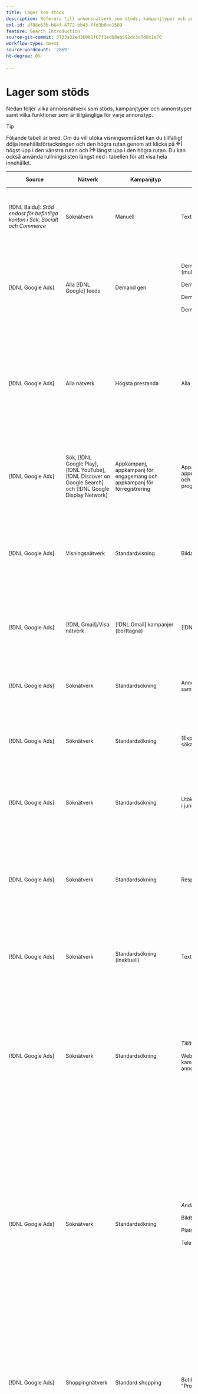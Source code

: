 ```yaml
---
title: Lager som stöds
description: Referera till annonsnätverk som stöds, kampanjtyper och annonstyper.
exl-id: af88e63b-b64f-4772-bb43-ffd3b0ee1589
feature: Search Introduction
source-git-commit: 3733a32ed360b1f67f2edb8eb592dc3d7d8c1e70
workflow-type: tm+mt
source-wordcount: '2869'
ht-degree: 0%

---
```


# Lager som stöds

Nedan följer vilka annonsnätverk som stöds, kampanjtyper och annonstyper samt vilka funktioner som är tillgängliga för varje annonstyp.

>[!TIP]
>
>Följande tabell är bred. Om du vill utöka visningsområdet kan du tillfälligt dölja innehållsförteckningen och den högra rutan genom att klicka på ![Dölj den vänstra rutan](/help/dsp/assets/hide-left-pane.png "Dölj den vänstra rutan") högst upp i den vänstra rutan och ![Dölj den högra rutan](/help/dsp/assets/hide-right-pane.png "Dölj den högra rutan") längst upp i den högra rutan. Du kan också använda rullningslisten längst ned i tabellen för att visa hela innehållet.

| Source | Nätverk | Kampanjtyp | Annonstyp | Synkronisera och visa | Skapa/redigera | Spår [^1] | Optimera [^2] | Rapport | Adobe Analytics Support[^3] |
|----|----|----|----|----|----|----|----|----|----|
| [!DNL Baidu]: *Stöd endast för befintliga konton i Sök, Socialt och Commerce* | Söknätverk | Manuell | Text ad | Automatisk synkronisering via API | Skapa/redigera med [kampanjhanteringsvyer](/help/search-social-commerce/campaign-management/campaigns/campaign-management-options.md) och [kalkylblad](/help/search-social-commerce/campaign-management/bulksheets/bulksheet-about.md) | Ja | Kampanjer med enbart manuell CPC-anbudsstrategi | Data på annonsnivå | [!DNL Analytics]-data för sökning, sociala medier och Commerce<br><br>Ad-nivådata från sökning, sociala medier och Commerce till | [!DNL Analytics] |
| [!DNL Google Ads] | Alla [!DNL Google] feeds | Demand gen | Demand Gen carousel ad (multi-image ad)<br><br>Demand Gen image ad<br><br>Demand Gen product ad<br><br>Demand Gen video ad | Automatisk synkronisering via API | Inga alternativ för att skapa/redigera | Ja | Endast Carousel- och bildannonser. Endast hybridportföljer <br><br>Anbud och anbudsstrategimål ställs in på kampanjnivån, tillsammans med kampanjbudgetar, enligt optimeringstypen. | Data på annonsnivå | Data på annonsnivå för Search, Social och Commerce [med den uppgraderade spårningskoden för AMO-ID](/help/integrations/analytics/ids.md#amo-id-formats) [^4]<br><br>Data på annonsnivå från Search, Social och Commerce till | [!DNL Analytics] |
| [!DNL Google Ads] | Alla nätverk | Högsta prestanda | Alla annonstyper | Automatisk synkronisering via API | Skapa/redigera kampanjer och ladda upp annonsresurser i kampanjinställningarna i [!UICONTROL Campaigns] > [!UICONTROL Campaigns]<br><br>Endast nödvändiga inställningar är tillgängliga. Logga in på redigeraren för [!DNL [!DNL Google Ads] Ads] om du vill se valfria inställningar och listgrupper. | Ja | I hybridportföljer anges endast<br><br>mål för anbudsstrategier på kampanjnivå, tillsammans med kampanjbudgetar. | Data på kampanjnivå <br><br>Data för listgrupper är inte tillgängliga och annonsnätverket tillhandahåller inte data på ad-nivå. | [!DNL Analytics]-data för sökning, sociala medier och Commerce<br><br>Kampanjdata från sökning, sociala medier och Commerce till analyser. Kräver den uppgraderade spårningskoden för [AMO ID](/help/integrations/analytics/ids.md#amo-id-formats). |
| [!DNL Google Ads] | Sök, [!DNL Google Play], [!DNL YouTube], [!DNL Discover on Google Search] och [!DNL Google Display Network] | Appkampanj, appkampanj för engagemang och appkampanj för förregistrering | Appannonser, appengagemangsannonser och programregistreringsannonser | Automatisk synkronisering via API | — | Ja, när du lägger till klickspårningstaggar manuellt för att spåra mallar i annonsnätverket | — | Data på annonsnivå från [!DNL Analytics] till sökningar, sociala medier och Commerce<br><br> Standardmått på ad-nivå (men inte Google Ads-spårade konverteringar för appinstalleringsannonser) från Search, Social och Commerce till Analytics. |
| [!DNL Google Ads] | Visningsnätverk | Standardvisning | Bildannons | Automatisk synkronisering via API | Redigera URL och status endast med [kalkylblad](/help/search-social-commerce/campaign-management/bulksheets/bulksheet-about.md) | Ja, när du lägger till klickspårningstaggar manuellt för att spåra mallar i annonsnätverket | — | Data på annonsnivå, men inga genomskinliga data | [!DNL Analytics]-data för sökning, sociala medier och Commerce<br><br>Ad-nivådata från sökning, sociala medier och Commerce till analyser, men inga genomskinliga data |
| [!DNL Google Ads] | [!DNL Gmail]/Visa nätverk | [!DNL Gmail] kampanjer (borttagna) | [!DNL Gmail] annons | Ingen synkronisering | Inga alternativ för att skapa/redigera | — | — | Endast äldre kampanjdata | Data från äldre analyser för sökning, sociala medier och Commerce<br><br>Gammala kampanjdata från sökning, sociala medier och Commerce till | [!DNL Analytics] |
| [!DNL Google Ads] | Söknätverk | Standardsökning | Annonsering endast för samtal | Automatisk synkronisering via API | Skapa/redigera med [kampanjhanteringsvyer](/help/search-social-commerce/campaign-management/campaigns/campaign-management-options.md) | Ja, med landningssidans suffix och spårningsmall på kontonivå eller genom att lägga till dem manuellt på annonsnivå i [!DNL [!DNL Google Ads] Ads] Manager | — | Lägg endast till visningar och klickningar på gruppnivå från annonsnätverket - inga intäkter | — |
| [!DNL Google Ads] | Söknätverk | Standardsökning | \[Expanderad\] Dynamisk sökannons | Automatisk synkronisering via API | Skapa/redigera med [kampanjhanteringsvyer](/help/search-social-commerce/campaign-management/campaigns/campaign-management-options.md) och [kalkylblad](/help/search-social-commerce/campaign-management/bulksheets/bulksheet-about.md) | Ja | Ja<br><br>För annonsgrupper när kampanjen anger en webbplatsdomän, annars för dynamiska sökmål. | Kampanj- och annonsgruppsdata<br><br>Annonsnätverket tillhandahåller inte data på annonsnivå. | [!DNL Analytics]-data för sökning, sociala medier och Commerce<br><br>Kampanjdata och annonsgruppsdata från sökning, sociala medier och Commerce till | [!DNL Analytics] |
| [!DNL Google Ads] | Söknätverk | Standardsökning | Utökad textannons (borttagen i juni 2022) | Automatisk synkronisering via API | Ta bara bort med [kampanjhanteringsvyer](/help/search-social-commerce/campaign-management/campaigns/campaign-management-options.md), [kalkylblad](/help/search-social-commerce/campaign-management/bulksheets/bulksheet-about.md) och [lagerhanteringsflöden](/help/search-social-commerce/campaign-management/inventory-feeds/inventory-feeds-about.md) | Ja | — | Data på annonsnivå | [!DNL Analytics]-data för sökning, sociala medier och Commerce<br><br>Ad-nivådata från sökning, sociala medier och Commerce till | [!DNL Analytics] |
| [!DNL Google Ads] | Söknätverk | Standardsökning | Responsiv sökannons | Automatisk synkronisering via API | Skapa/redigera med [kampanjhanteringsvyer](/help/search-social-commerce/campaign-management/campaigns/campaign-management-options.md), [kalkylblad](/help/search-social-commerce/campaign-management/bulksheets/bulksheet-about.md) och [lagerhanteringsflöden](/help/search-social-commerce/campaign-management/inventory-feeds/inventory-feeds-about.md) | Ja | Ja | Data på annonsnivå för alla tillgängliga annonselement<br><br><b>Obs!</b> [!DNL [!DNL Google Ads] Ads] tillhandahåller inte data utanför sina redigeringsprogram om de textkombinationer som visades som annonser. Mer information om rapportering för varje textkombination finns i [[!DNL [!DNL Google Ads] Ads]-dokumentationen](https://support.google.com/google-ads/answer/7684791). | [!DNL Analytics]-data för sökning, sociala medier och Commerce<br><br>Ad-nivådata från sökning, sociala medier och Commerce till | [!DNL Analytics] |
| [!DNL Google Ads] | Söknätverk | Standardsökning (inaktuell) | Text ad | Automatisk synkronisering via API | Statusändringar av befintliga annonser använder endast [kalkylblad](/help/search-social-commerce/campaign-management/bulksheets/bulksheet-about.md) | Ja | Ja | Data på annonsnivå | [!DNL Analytics]-data för sökning, sociala medier och Commerce<br><br>Ad-nivådata från sökning, sociala medier och Commerce till | [!DNL Analytics] |
| [!DNL Google Ads] | Söknätverk | Standardsökning | <i>Tillägg:</i><br><br>Webbplatslänk (konto-, kampanj- och annonsgruppsnivå) | Automatisk synkronisering via API | Skapa/redigera med [kampanjhanteringsvyer](/help/search-social-commerce/campaign-management/campaigns/campaign-management-options.md) och [kalkylblad](/help/search-social-commerce/campaign-management/bulksheets/bulksheet-about.md) | —<br><br>Webbplatslänkar har ett&quot;spårningsmall&quot;-fält, men i Sök, Socialt och Commerce mappas klickningar och resulterande konverteringar till det associerade nyckelordet, inte till den enskilda platslänken. | — Search, Social, &amp; Commerce optimerar inte för webblänken. I stället optimeras det till det nyckelord som är associerat med den annons som innehåller sitelink. | —<br><br>Det finns tillgängliga data för det associerade nyckelordet. I [!DNL Google Ads] kan du se prestandadata på sitelänknivå på fliken [!DNL Campaigns] > [!DNL Ad Extensions].<br><br>Generera en [Transaktionsrapport](/help/search-social-commerce/reports/management/basic-advanced/transaction-report.md) om du vill se vilka individuella konverteringar som har gjorts med ett klick på en länk. Kolumnvärdet [!UICONTROL Link Type] för en sitelink är <code>sl:&lt;Platslänkstext></code>, till exempel sl:See Aktuella erbjudanden. | Data för det associerade nyckelordet endast från Search, Social och Commerce till | [!DNL Analytics] |
| [!DNL Google Ads] | Söknätverk | Standardsökning | <i>Andra annonstillägg:</i><br><br>Bildtexttillägg<br><br>Platstillägg<br><br>Telefontillägg | Automatisk synkronisering via API | Hantera pratbubblor och telefontillägg med [kampanjhanteringsvyer](/help/search-social-commerce/campaign-management/campaigns/campaign-management-options.md).<br><br>Platstillägg är inte tillgängliga. Dina befintliga platstilläggsassociationer synkroniseras men kan bara tas bort. | —<br><br>Webbplatslänkar har ett&quot;spårningsmall&quot;-fält, men i Sök, Socialt och Commerce mappas klickningar och resulterande konverteringar till det associerade nyckelordet, inte till den enskilda platslänken.<br><br>Andra typer av annonstillägg har ingen URL att spåra och det går inte att mappa konverteringsdata till dem med Search, Social och Commerce. | — | —<br><br>[!DNL Google Ads] mappar klickningarna på ett tillägg till nyckelordet som är associerat med annonsen som tillägget ingår i.<br><br>Det finns inga kostnadsdata eller klickdata på tilläggsnivån i Sök, Socialt och Commerce. I [!DNL Google Ads] kan du se kostnad och klicka på data på tilläggsnivån på fliken [!DNL Campaigns] > [!DNL Ad Extensions] .<br><br>Generera en [Transaktionsrapport](/help/search-social-commerce/reports/management/basic-advanced/transaction-report.md) om du vill se vilka individuella konverteringar som har gjorts med ett klick på en webbplatslänk. Kolumnen [!UICONTROL Link Type] för en platslänkar är <code>sl:&lt;Platslänkstext></code>, till exempel sl:See Aktuella erbjudanden. | Data för det associerade nyckelordet endast från Search, Social och Commerce till | [!DNL Analytics] |
| [!DNL Google Ads] | Shoppingnätverk | Standard shopping | Butiksannons (Creative type &quot;Product&quot;) | Automatisk synkronisering via API | Annonskopian genereras automatiskt för produktgrupper i annonsgruppen. Redigera annonsstatus endast med [bulksheets](/help/search-social-commerce/campaign-management/bulksheets/bulksheet-about.md) och [lagerhanteringsflöden](/help/search-social-commerce/campaign-management/inventory-feeds/inventory-feeds-about.md)<br><br>Du kan skapa de överordnade kampanjerna, annonsgrupperna och produktgrupperna och redigera deras status endast med hjälp av [kampanjhanteringsvyer](/help/search-social-commerce/campaign-management/campaigns/campaign-management-options.md), [bulksheets](/help/search-social-commerce/campaign-management/bulksheets/bulksheet-about.md) och [lagerhanteringsflöden](/help/search-social-commerce/campaign-management/inventory-feeds/inventory-feeds-about.md). | Ja, när du lägger till klickspårningstaggar manuellt för att spåra mallar i annonsnätverket | Ja | Kampanj-, annonsgrupps- och produktgruppsdata [!DNL Google Ads] tillhandahåller inte data på annonsnivå för shoppingkampanjer. | [!DNL Analytics]-data för sökning, sociala medier och Commerce<br><br>Kampanj-, annonsgrupps- och produktgruppsdata från sökning, sociala medier och Commerce till | [!DNL Analytics] |
| [!DNL Google Ads] | [!DNL YouTube] | Video | Videoannons | Synkronisering via API kräver [deltagande](/help/search-social-commerce/tools/sync-inventory.md)<br><br>Endast grundläggande annonsinformation, utan miniatyrbilder | Inga alternativ för att skapa/redigera | Ja, när du lägger till klickspårningstaggar manuellt för att spåra mallar i annonsnätverket | Kampanjer med anbudsstrategin [!UICONTROL Maximize Conversions] i hybridportföljer <br><br>Den hybridportföljen får endast innehålla [!DNL YouTube] kampanjer. | Kampanj- och annonsgruppsdata<br><br>Annonsnätverket tillhandahåller inte data på annonsnivå. | [!DNL Analytics]-data för sökning, sociala medier och Commerce<br><br>Kampanjdata och annonsgruppsdata från sökning, sociala medier och Commerce till | [!DNL Analytics] |
| [!DNL Microsoft Advertising] | Alla nätverk | Högsta prestanda | Alla annonstyper | Automatisk synkronisering via API | Skapa/redigera kampanjer i [!UICONTROL Campaigns] > [!UICONTROL Campaigns]. | Ja | I hybridportföljer anges endast<br><br>mål för anbudsstrategier på kampanjnivå, tillsammans med kampanjbudgetar. | Resursgruppsdata<br><br>Annonsnätverket tillhandahåller inte data på annonsnivå. | [!DNL Analytics] data för sökning, sociala medier och Commerce<br><br>Resursgruppsdata från sökning, sociala medier och Commerce till | [!DNL Analytics] |
| [!DNL Microsoft Advertising] | Målgruppsnätverk | Målgruppskampanjtyper: <br><br>[!UICONTROL Audience (image)] och [!UICONTROL Audience] (feed)) | Responsiv annons<br><br>Inkluderar bildbaserade annonser och produktfeedbaserade annonser endast för målgruppsnätverket | Automatisk synkronisering via API | Skapa/redigera med [kampanjhanteringsvyer](/help/search-social-commerce/campaign-management/campaigns/campaign-management-options.md) och [kalkylblad](/help/search-social-commerce/campaign-management/bulksheets/bulksheet-about.md) | Ja | Förbättrade CPC-kampanjer (eCPC), kampanjer med anbudsstrategin [!UICONTROL Maximize Conversions] i hybridportföljer | Data på annonsnivå | [!DNL Analytics]-data för sökning, sociala medier och Commerce<br><br>Ad-nivådata från sökning, sociala medier och Commerce till | [!DNL Analytics] |
| [!DNL Microsoft Advertising] | Målgruppsnätverk | [!UICONTROL Audience Video] | Responsiv annons | Automatisk synkronisering via API | Skapa överordnade kampanjer och annonsgrupper med [kampanjhanteringsvyer](/help/search-social-commerce/campaign-management/campaigns/campaign-management-options.md). | Ja | Ja för förbättrade CPC-kampanjer (eCPC)<br><br>Inte tillgängligt för CPM-kampanjer | Data på annonsnivå | [!DNL Analytics]-data för sökning, sociala medier och Commerce<br><br>Ad-nivådata från sökning, sociala medier och Commerce till | [!DNL Analytics] |
| [!DNL Microsoft Advertising] | Målgruppsnätverk | [!UICONTROL Audience CTV Video] | Responsiv annons | Automatisk synkronisering via API | Skapa överordnade kampanjer och annonsgrupper med [kampanjhanteringsvyer](/help/search-social-commerce/campaign-management/campaigns/campaign-management-options.md). | Ja | Ja för förbättrade CPC-kampanjer (eCPC)<br><br>Inte tillgängligt för CPM-kampanjer | Data på annonsnivå | [!DNL Analytics]-data för sökning, sociala medier och Commerce<br><br>Ad-nivådata från sökning, sociala medier och Commerce till | [!DNL Analytics] |
| [!DNL Microsoft Advertising] | Målgruppsnätverk | Sök | Utökad text och med [!DNL Prefer Audience Ad Format] markerat | Automatisk synkronisering via API | Skapa/redigera med [kampanjhanteringsvyer](/help/search-social-commerce/campaign-management/campaigns/campaign-management-options.md)<br><br>Inget stöd för bildtillägg | Ja | Ja | Data på annonsnivå | [!DNL Analytics]-data för sökning, sociala medier och Commerce<br><br>Ad-nivådata från sökning, sociala medier och Commerce till | [!DNL Analytics] |
| [!DNL Microsoft Advertising] | Målgrupps- och söknätverk | Shoppingkampanjer för varumärken:<br><br>Varumärkesshopping: använder anbudsstrategin [!UICONTROL Manual CPC]<br><br>Varumärkeskampanjer: använder anbudsstrategin [!UICONTROL Cost per Sale] | Produktannons | Automatisk synkronisering via API | Skapa den överordnade kampanjen, annonsgruppen och produktgrupperna med hjälp av [kampanjhanteringsvyer](/help/search-social-commerce/campaign-management/campaigns/campaign-management-options.md). | Ja | Nej | Produktgruppnivådata | [!DNL Analytics] data för sökning, sociala medier och Commerce<br><br>Produktgruppsdata från sökning, sociala medier och Commerce till | [!DNL Analytics] |
| [!DNL Microsoft Advertising] | [!DNL Microsoft Store] | Butiksannons | Produktannons | Automatisk synkronisering via API | Skapa den överordnade kampanjen, annonsgruppen och produktgrupperna med hjälp av [kampanjhanteringsvyer](/help/search-social-commerce/campaign-management/campaigns/campaign-management-options.md). | Ja | Ja för [!UICONTROL Manual CPC] kampanjer. <br><br>Inte tillgängligt för [!UICONTROL Manual CPA] kampanjer. | Produktgruppnivådata | [!DNL Analytics] data för sökning, sociala medier och Commerce<br><br>Produktgruppsdata från sökning, sociala medier och Commerce till | [!DNL Analytics] |
| [!DNL Microsoft Advertising] | Söknätverk | Sök | \[Expanderad\] Dynamisk sökannons | Automatisk synkronisering via API | Skapa/redigera med [kampanjhanteringsvyer](/help/search-social-commerce/campaign-management/campaigns/campaign-management-options.md) och [kalkylblad](/help/search-social-commerce/campaign-management/bulksheets/bulksheet-about.md) | Ja | Ja | Data på annonsnivå | [!DNL Analytics]-data för sökning, sociala medier och Commerce<br><br>Ad-nivådata från sökning, sociala medier och Commerce till | [!DNL Analytics] |
| [!DNL Microsoft Advertising] | Söknätverk | Sök | Expanderad textannons (borttagen i februari 2023) | Automatisk synkronisering via API | Redigera status för befintliga annonser endast med [kampanjhanteringsvyer](/help/search-social-commerce/campaign-management/campaigns/campaign-management-options.md), [kalkylblad](/help/search-social-commerce/campaign-management/bulksheets/bulksheet-about.md) och [lagerhanteringsflöden](/help/search-social-commerce/campaign-management/inventory-feeds/inventory-feeds-about.md) | Ja | Ja | Data på annonsnivå | [!DNL Analytics]-data för sökning, sociala medier och Commerce<br><br>Ad-nivådata från sökning, sociala medier och Commerce till | [!DNL Analytics] |
| [!DNL Microsoft Advertising] | Söknätverk | Sök | Multimediareklam | Automatisk synkronisering via API | Skapa/redigera med [kampanjhanteringsvyer](/help/search-social-commerce/campaign-management/campaigns/campaign-management-options.md). Redigera stöd även för status och URL:er endast i [kalkylblad](/help/search-social-commerce/campaign-management/bulksheets/bulksheet-about.md) | Ja | Ja | Data på annonsnivå | [!DNL Analytics]-data för sökning, sociala medier och Commerce<br><br>Ad-nivådata från sökning, sociala medier och Commerce till | [!DNL Analytics] |
| [!DNL Microsoft Advertising] | Söknätverk | Sök | Responsiv sökannons | Automatisk synkronisering via API | Skapa/redigera med [kampanjhanteringsvyer](/help/search-social-commerce/campaign-management/campaigns/campaign-management-options.md), [kalkylblad](/help/search-social-commerce/campaign-management/bulksheets/bulksheet-about.md) och [lagerhanteringsflöden](/help/search-social-commerce/campaign-management/inventory-feeds/inventory-feeds-about.md) | Ja | Ja | Data på annonsnivå | [!DNL Analytics]-data för sökning, sociala medier och Commerce<br><br>Ad-nivådata från sökning, sociala medier och Commerce till | [!DNL Analytics] |
| [!DNL Microsoft Advertising] | Söknätverk | Sök | Standard text ad (utgått 2017) | Automatisk synkronisering via API | Redigera bara med [kampanjhanteringsvyer](/help/search-social-commerce/campaign-management/campaigns/campaign-management-options.md) och [kalkylblad](/help/search-social-commerce/campaign-management/bulksheets/bulksheet-about.md) | Ja | Ja | Data på annonsnivå | [!DNL Analytics]-data för sökning, sociala medier och Commerce<br><br>Ad-nivådata från sökning, sociala medier och Commerce till | [!DNL Analytics] |
| [!DNL Microsoft Advertising] | Söknätverk | Standardsökning | <i>Lägg till tillägg:</i><br><br>Sitelink (kampanjnivå) | Automatisk synkronisering via API | Skapa/redigera med [kampanjhanteringsvyer](/help/search-social-commerce/campaign-management/campaigns/campaign-management-options.md) och [kalkylblad](/help/search-social-commerce/campaign-management/bulksheets/bulksheet-about.md) | —<br><br>Sitelinks på kampanjnivå har ett [!UICONTROL Tracking Template]-fält, men i Sök, Socialt och Commerce mappas klickningar och resulterande konverteringar till det associerade nyckelordet, inte till den enskilda sitelänken. | —<br><br>Search, Social, &amp; Commerce optimerar inte för webblänken. I stället optimeras det till det nyckelord som är associerat med den annons som innehåller sitelink. | —<br><br>Det finns tillgängliga data för det associerade nyckelordet. Använd [!DNL Microsoft Advertising]-annonsredigeraren för prestandadata på sitelänknivå.<br><br>Generera en [Transaktionsrapport](/help/search-social-commerce/reports/management/basic-advanced/transaction-report.md) om du vill se vilka individuella konverteringar som har gjorts med ett klick på en länk. Kolumnen [!UICONTROL Link Type] för en platslänkar är <code>sl:&lt;Platslänkstext></code>, till exempel sl:See Aktuella erbjudanden. | Data för det associerade nyckelordet endast från Search, Social och Commerce till | [!DNL Analytics] |
| [!DNL Microsoft Advertising] | Shoppingnätverk | Standard Shopping | Produktannons | Automatisk synkronisering via API | Skapa/redigera endast kampanjrader med [kampanjhanteringsvyer](/help/search-social-commerce/campaign-management/campaigns/campaign-management-options.md) och [kalkylblad](/help/search-social-commerce/campaign-management/bulksheets/bulksheet-about.md); annonser genereras automatiskt. Du kan skapa den överordnade kampanjen, annonsgruppen och produktgrupperna med hjälp av [kampanjhanteringsvyer](/help/search-social-commerce/campaign-management/campaigns/campaign-management-options.md), [bulksheets](/help/search-social-commerce/campaign-management/bulksheets/bulksheet-about.md) och [lagerhanteringsflöden](/help/search-social-commerce/campaign-management/inventory-feeds/inventory-feeds-about.md). | Ja, när du lägger till klickspårningstaggar manuellt för att spåra mallar i annonsnätverket | Ja | Data på annonsnivå<br><br>Generera en [Transaktionsrapport](/help/search-social-commerce/reports/management/basic-advanced/transaction-report.md) om du vill se vilka individuella konverteringar som har gjorts med ett klick på en shoppingannons. Kolumnen [!UICONTROL Link Type] för en produktlista är `pla:&lt;product ID&gt;`, till exempel pla:8525822. | [!DNL Analytics]-data för sökning, sociala medier och Commerce<br><br>Ad-nivådata från sökning, sociala medier och Commerce till | [!DNL Analytics] |
| [!DNL Microsoft Advertising] | Shoppingnätverk: Smart shopping | Smart Shopping (funktionen Beta i Search, Social och Commerce) | Produktannons | Automatisk synkronisering via API som standard, men kan [avanmäts](/help/search-social-commerce/tools/sync-inventory.md) | Inga alternativ för att skapa/redigera | Ja, när du lägger till klickspårningstaggar manuellt för att spåra mallar i annonsnätverket | Sök efter kampanjer med offertstrategierna [!UICONTROL Maximize Conversion Value] och [!UICONTROL tROAS] endast i hybridportföljer<br><br>Målet får endast innehålla [!DNL Adobe] mätvärden och du måste aktivera överföring av mål för sökning, sociala medier och Commerce till [!DNL Microsoft Advertising]. | Data på annonsnivå<br><br>Generera en [Transaktionsrapport](/help/search-social-commerce/reports/management/basic-advanced/transaction-report.md) om du vill se vilka individuella konverteringar som har gjorts med ett klick på en shoppingannons. Kolumnen [!UICONTROL Link Type] för en produktlista är `pla:&lt;product ID&gt;`, till exempel pla:8525822. | [!DNL Analytics]-data för sökning, sociala medier och Commerce<br><br>Ad-nivådata från sökning, sociala medier och Commerce till | [!DNL Analytics] |
| [!DNL Naver] | Söknätverk | Webbplats | Text ad | —<br><br>Ingen synkronisering, men du kan manuellt replikera kontostrukturen och överföra daglig trafikstatistik för rapportering och konverteringsattribuering<br><br>Se &quot;[Implementera [!DNL Naver] konton med endast spårning](/help/search-social-commerce/campaign-management/naver-tracking-only-account-implement.md)&quot;. | Inga alternativ för att skapa/redigera<br><br>Du kan replikera/redigera kontostrukturen manuellt med hjälp av [bulkbladsmallar](/help/search-social-commerce/campaign-management/bulksheets/bulksheet-about.md). | Ja, när du lägger till klickspårningstaggar i nyckelordsinställningarna i annonsnätverket | —<br><br>Ingen budgivning | Data på annonsnivå | [!DNL Analytics] data till Search, Social och Commerce, men inte tvärtom |
| [!DNL Pinterest] (Synkroniseringsstöd upphörde 2022) | Söknätverk | Trafikkampanjer med enbart sökannonser och annonsgrupper med nyckelordsanpassning | Upphöjt stift | Ingen synkronisering<br><br>Äldre kontoinformation fram till den 21 juli 2022 är tillgänglig som skrivskyddad. | Inga alternativ för att skapa/redigera | — | — | Endast gamla visningar och klickningar på annonsnivå från Pinterest, men inga intäkter, synkade fram till den 21 juli 2022. | [!DNL Analytics] data till Search, Social och Commerce, men inte tvärtom |
| [!DNL Yahoo! Display Network] | Visningsnätverk | Visa | Banderollannons, responsiv bildannons | Automatisk synkronisering via API, men skrivskyddad | Inga alternativ för att skapa/redigera | Ja, när du lägger till klickspårningstaggar manuellt för att spåra mallar i annonsnätverket | Kampanjer med [!UICONTROL Manual CPC] budstrategi gäller bara<br><br>Samma bud gäller för alla annonser i en annonsgrupp. | Data på annonsnivå | [!DNL Analytics]-data för sökning, sociala medier och Commerce<br><br>Ad-nivådata från sökning, sociala medier och Commerce till | [!DNL Analytics] |
| [!DNL Yahoo! Display Network] | Söknätverk | Sök | Textannons (lång och kort) | Automatisk synkronisering via API | Inga alternativ för att skapa/redigera | Ja, när du lägger till klickspårningstaggar manuellt för att spåra mallar i annonsnätverket | Kampanjer med manuell CPC-anbudsstrategi bara<br><br>Samma bud gäller för alla annonser i en annonsgrupp. | Data på annonsnivå | [!DNL Analytics]-data för sökning, sociala medier och Commerce<br><br>Ad-nivådata från sökning, sociala medier och Commerce till | [!DNL Analytics] |
| [!DNL Yahoo! Japan Ads] | Söknätverk | Sponsrad sökning | Utökad text ad<br><br> (endast äldre annonser, borttagen i september 2022 i stället för responsiv sökning) | Automatisk synkronisering via API | Ta endast bort med [kampanjhanteringsvyer](/help/search-social-commerce/campaign-management/campaigns/campaign-management-options.md), [kalkylblad](/help/search-social-commerce/campaign-management/bulksheets/bulksheet-about.md) och [lagerhanteringsflöden](/help/search-social-commerce/campaign-management/inventory-feeds/inventory-feeds-about.md) | Ja | Kampanjer med bara [!UICONTROL Manual CPC] budstrategi | Data på annonsnivå | [!DNL Analytics]-data för sökning, sociala medier och Commerce<br><br>Ad-nivådata från sökning, sociala medier och Commerce till | [!DNL Analytics] |
| [!DNL Yahoo! Japan Ads] | Söknätverk | Sponsrad sökning | Responsiv sökannons | Automatisk synkronisering via API | Inga alternativ för att skapa/redigera | Ja, när du lägger till klickspårningstaggar manuellt i annonsnätverket | Kampanjer med bara [!UICONTROL Manual CPC] budstrategi | Data på annonsnivå | [!DNL Analytics]-data för sökning, sociala medier och Commerce<br><br>Ad-nivådata från sökning, sociala medier och Commerce till | [!DNL Analytics] |
| [!DNL Yahoo! Japan Ads] | Söknätverk | Sponsrad sökning | Standard text ad (utgått 2017) | Automatisk synkronisering via API | Ta endast bort med [kalkylblad](/help/search-social-commerce/campaign-management/bulksheets/bulksheet-about.md) | Ja | Kampanjer med bara [!UICONTROL Manual CPC] budstrategi | Data på annonsnivå | [!DNL Analytics]-data för sökning, sociala medier och Commerce<br><br>Ad-nivådata från sökning, sociala medier och Commerce till | [!DNL Analytics] |
| [!DNL Yahoo Native] (Synkroniseringsstöd upphörde 2022) | Inbyggt nätverk | Inbyggt | Text ad | Ingen synkronisering<br><br>Äldre kontoinformation fram till den 10 mars 2022 är tillgänglig som skrivskyddad. | Inga alternativ för att skapa/redigera | — | — | —<br><br>Gamla annonsnivådata som synkroniserades till och med den 10 mars 2022. | [!DNL Analytics] data till Search, Social och Commerce, men inte tvärtom |
| [!DNL Yandex] | Söknätverk | Sök | Text ad | Automatisk synkronisering via API | Skapa/redigera med [kampanjhanteringsvyer](/help/search-social-commerce/campaign-management/campaigns/campaign-management-options.md), [kalkylblad](/help/search-social-commerce/campaign-management/bulksheets/bulksheet-about.md) och [lagerhanteringsflöden](/help/search-social-commerce/campaign-management/inventory-feeds/inventory-feeds-about.md) | Ja | Kampanjer med endast CPC:s anbudsstrategi | Data på annonsnivå | [!DNL Analytics]-data för sökning, sociala medier och Commerce<br><br>Ad-nivådata från sökning, sociala medier och Commerce till | [!DNL Analytics] |
| [!DNL Yandex] | Visningsnätverk | Visa/Innehåll | Text ad | Automatisk synkronisering via API | Skapa/redigera med [kampanjhanteringsvyer](/help/search-social-commerce/campaign-management/campaigns/campaign-management-options.md), [kalkylblad](/help/search-social-commerce/campaign-management/bulksheets/bulksheet-about.md) och [lagerhanteringsflöden](/help/search-social-commerce/campaign-management/inventory-feeds/inventory-feeds-about.md) | Ja | Kampanjer med endast CPC:s anbudsstrategi | Data på annonsnivå | [!DNL Analytics]-data för sökning, sociala medier och Commerce<br><br>Ad-nivådata från sökning, sociala medier och Commerce till | [!DNL Analytics] |

[^1]: När du aktiverar spårningsinställningarna [!UICONTROL EF Redirect] och [!UICONTROL Auto Upload] för en aktiv kampanj (antingen inställda på kampanjnivå eller ärvda från kontoinställningarna) för de flesta annonsnätverk och kampanjtyper, skapas och överförs spårnings-URL:er automatiskt för annonseringsgruppskomponenterna till annonsnätverket varje gång de synkroniseras med annonsnätverket. Annars måste du generera spårnings-URL:er och lägga till dem i inställningarna för konto-, kampanj- eller kampanjkomponenten. Se &quot;[När och hur klickspårnings-URL:er ska genereras per annonsnätverk och objekt](/help/search-social-commerce/tracking/click-tracking-ways-to-generate.md).&quot;

[^2]: Läs mer på [Optimeringsstöd via anbudsstrategi](/help/search-social-commerce/new-ui/manage/portfolios/portfolio-about.md#optimization-by-bid-strategy).

[^3]: Kräver integrering med Adobe Analytics. Se [Översikt över Analytics for Adobe Advertising](https://experienceleague.adobe.com/docs/advertising/integrations/analytics/overview.html?lang=sv-SE).

[^4]: [!DNL Analytics] data skickas till Search, Social och Commerce med den uppgraderade spårningsparametern för AMO ID (med början från `s_kwcid`), oavsett vilket AMO ID-format du vanligtvis använder för kontot. Om du vanligtvis använder den äldre versionen av AMO ID rekommenderar vi att du uppgraderar till det nya AMO ID-formatet för att få en så bra upplevelse som möjligt. Men även om era klicknings-/kostnadsdata och intäktsdata spåras med olika AMO-ID:n, klassificeras båda datauppsättningarna fullständigt och slås samman under samma kampanj och konto.
